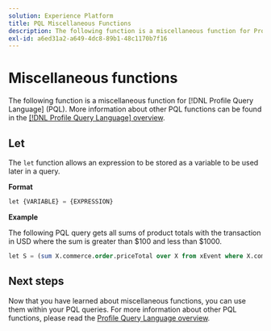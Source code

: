 ```yaml
---
solution: Experience Platform
title: PQL Miscellaneous Functions
description: The following function is a miscellaneous function for Profile Query Language (PQL).
exl-id: a6ed31a2-a649-4dc8-89b1-48c1170b7f16
---
```

# Miscellaneous functions

The following function is a miscellaneous function for [!DNL Profile Query Language] (PQL). More information about other PQL functions can be found in the [[!DNL Profile Query Language] overview](./overview.md).

## Let

The `let` function allows an expression to be stored as a variable to be used later in a query.

**Format**

```sql
let {VARIABLE} = {EXPRESSION}
```

**Example**

The following PQL query gets all sums of product totals with the transaction in USD where the sum is greater than $100 and less than $1000.

```sql
let S = (sum X.commerce.order.priceTotal over X from xEvent where X.commerce.order.currencyCode = "USD") in (S > 100 and S < 1000)
```

## Next steps

Now that you have learned about miscellaneous functions, you can use them within your PQL queries. For more information about other PQL functions, please read the [Profile Query Language overview](./overview.md).
